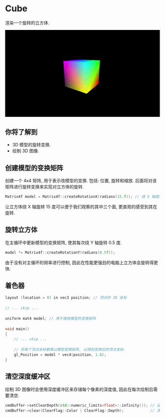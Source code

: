 ﻿# Cube

渲染一个旋转的立方体.  

<p align="center"><img src="Assets/screenshot.gif"/></p>

## 你将了解到

- 3D 模型的旋转变换.
- 绘制 3D 图像.

## 创建模型的变换矩阵

创建一个 4x4 矩阵, 用于表示改模型的变换. 包括: 位置, 旋转和缩放. 后面将对该矩阵进行旋转变换来实现对立方体的旋转.  

```cpp
Matrix4f model = Matrix4f::createRotationX(radians(15.f)); // 绕 X 轴旋转 15 度
```

让立方体绕 X 轴旋转 15 度可以便于我们观察的其中三个面, 更直观的感受到其在旋转.  

## 旋转立方体

在主循环中更新模型的变换矩阵, 使其每次绕 Y 轴旋转 0.5 度.  

```cpp
model *= Matrix4f::createRotationY(radians(0.5f));
```

由于没有对主循环的频率进行控制, 因此在性能更强劲的电脑上立方体会旋转得更快.  

## 着色器

```cpp
layout (location = 0) in vec3 position; // 顶点的 3D 坐标

// ... skip ...

uniform mat4 model; // 用于接收模型的变换矩阵

void main()
{
    // ... skip ...

    // 将每个顶点坐标都乘以模型变换矩阵, 以得到变换后的顶点坐标.
    gl_Position = model * vec4(position, 1.0);
}
```

## 清空深度缓冲区

绘制 3D 图像时会使用深度缓冲区来存储每个像素的深度值, 因此在每次绘制后需要清空.  

```cpp
cmdBuffer->setClearDepth(std::numeric_limits<float>::infinity()); // 设置清空深度缓冲区的默认值为无穷大
cmdBuffer->clear(ClearFlag::Color | ClearFlag::Depth);            // 清空颜色缓冲区和深度缓冲区
```
